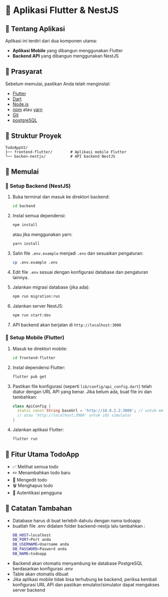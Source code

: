 # 🚀 Aplikasi Flutter & NestJS

## 📱 Tentang Aplikasi
Aplikasi ini terdiri dari dua komponen utama:
- **Aplikasi Mobile** yang dibangun menggunakan Flutter
- **Backend API** yang dibangun menggunakan NestJS

## 🔧 Prasyarat
Sebelum memulai, pastikan Anda telah menginstal:

- [Flutter](https://flutter.dev/docs/get-started/install) 
- [Dart](https://dart.dev/get-dart) 
- [Node.js](https://nodejs.org/) 
- [npm](https://www.npmjs.com/) atau [yarn](https://yarnpkg.com/)
- [Git](https://git-scm.com/)
- [postgreSQL](https://www.postgresql.org/download/)

## 📂 Struktur Proyek
```
TodoAppV2/
├── frontend-flutter/        # Aplikasi mobile Flutter
└── backen-nestjs/           # API backend NestJS
```

## 🏁 Memulai

### 🔌 Setup Backend (NestJS)

1. Buka terminal dan masuk ke direktori backend:
   ```bash
   cd backend
   ```

2. Instal semua dependensi:
   ```bash
   npm install
   ```
   atau jika menggunakan yarn:
   ```bash
   yarn install
   ```

3. Salin file `.env.example` menjadi `.env` dan sesuaikan pengaturan:
   ```bash
   cp .env.example .env
   ```

4. Edit file `.env` sesuai dengan konfigurasi database dan pengaturan lainnya.

5. Jalankan migrasi database (jika ada):
   ```bash
   npm run migration:run
   ```

6. Jalankan server NestJS:
   ```bash
   npm run start:dev
   ```
   
7. API backend akan berjalan di `http://localhost:3000`

### 📱 Setup Mobile (Flutter)

1. Masuk ke direktori mobile:
   ```bash
   cd frontend-flutter
   ```

2. Instal dependensi Flutter:
   ```bash
   flutter pub get
   ```

3. Pastikan file konfigurasi (seperti `lib/config/api_config.dart`) telah diatur dengan URL API yang benar. Jika belum ada, buat file ini dan tambahkan:
   ```dart
   class ApiConfig {
     static const String baseUrl = 'http://10.0.2.2:3000'; // untuk emulator Android
     // atau 'http://localhost:3000' untuk iOS simulator
   }
   ```

4. Jalankan aplikasi Flutter:
   ```bash
   flutter run
   ```

## 🔄 Fitur Utama TodoApp

- ✅ Melihat semua todo
- ✏️ Menambahkan todo baru
- 🔄 Mengedit todo
- 🗑️ Menghapus todo
- 👤 Autentikasi pengguna

## 📝 Catatan Tambahan
- Database harus di buat terlebih dahulu dengan nama todoapp
- buatlah file .env didalam folder backend-nestjs lalu tambahkan :
  ```bash
  DB_HOST=localhost
  DB_PORT=Port anda
  DB_USERNAME=Username anda
  DB_PASSWORD=Pasword anda
  DB_NAME=todoapp
   ```
- Backend akan otomatis menyambung ke database PostgreSQL berdasarkan konfigurasi .env
- Table akan otomatis dibuat
- Jika aplikasi mobile tidak bisa terhubung ke backend, periksa kembali konfigurasi URL API dan pastikan emulator/simulator dapat mengakses server backend
